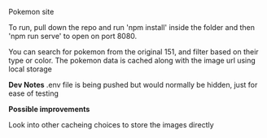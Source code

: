 Pokemon site

To run, pull down the repo and run 'npm install' inside the folder and then 'npm run serve' to open on port 8080.

You can search for pokemon from the original 151, and filter based on their type or color. The pokemon data is cached along with the image url using local storage



**Dev Notes**
.env file is being pushed but would normally be hidden, just for ease of testing

**Possible improvements**

Look into other cacheing choices to store the images directly
